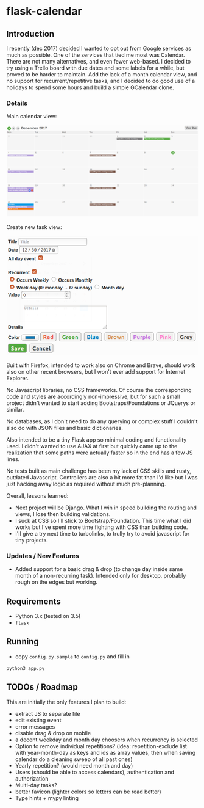 # flask-calendar

## Introduction

I recently (dec 2017) decided I wanted to opt out from Google services as much as possible. One of the services that tied me most was Calendar. There are not many alternatives, and even fewer web-based. I decided to try using a Trello board with due dates and some labels for a while, but proved to be harder to maintain. Add the lack of a month calendar view, and no support for recurrent/repetitive tasks, and I decided to do good use of a holidays to spend some hours and build a simple GCalendar clone.


### Details

Main calendar view:

![Main calendar view](doc/sample_01.png)

Create new task view:

![Create new task view](doc/sample_02.png)

Built with Firefox, intended to work also on Chrome and Brave, should work also on other recent browsers, but I won't ever add support for Internet Explorer.

No Javascript libraries, no CSS frameworks. Of course the corresponding code and styles are accordingly non-impressive, but for such a small project didn't wanted to start adding Bootstraps/Foundations or JQuerys or similar.

No databases, as I don't need to do any querying or complex stuff I couldn't also do with JSON files and basic dictionaries.

Also intended to be a tiny Flask app so minimal coding and functionality used. I didn't wanted to use AJAX at first but quickly came up to the realization that some paths were actually faster so in the end has a few JS lines.

No tests built as main challenge has been my lack of CSS skills and rusty, outdated Javascript. Controllers are also a bit more fat than I'd like but I was just hacking away logic as required without much pre-planning.


Overall, lessons learned:

- Next project will be Django. What I win in speed building the routing and views, I lose then building validations.
- I suck at CSS so I'll stick to Bootstrap/Foundation. This time what I did works but I've spent more time fighting with CSS than building code.
- I'll give a try next time to turbolinks, to trully try to avoid javascript for tiny projects.

### Updates / New Features

- Added support for a basic drag & drop (to change day inside same month of a non-recurring task). Intended only for desktop, probably rough on the edges but working.

## Requirements

- Python 3.x (tested on 3.5)
- `flask`

## Running

- copy `config.py.sample` to `config.py` and fill in

```
python3 app.py
```

## TODOs / Roadmap

This are initially the only features I plan to build:

- extract JS to separate file
- edit existing event
- error messages
- disable drag & drop on mobile
- a decent weekday and month day choosers when recurrency is selected
- Option to remove individual repetitions? (idea: repetition-exclude list with year-month-day as keys and ids as array values, then when saving calendar do a cleaning sweep of all past ones)
- Yearly repetition? (would need month and day)
- Users (should be able to access calendars), authentication and authorization
- Multi-day tasks?
- better favicon (lighter colors so letters can be read better)
- Type hints + mypy linting
